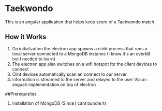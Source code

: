 # Taekwondo

This is an angular application that helps keep score of a Taekwondo match

## How it Works
1. On initialization the electron app spawns a child process that runs a local server connected to a MongoDB instance
(I know it's an overkill but I needed to learn)
2. The electron app also switches on a wifi  hotspot for the client devices to connect
3. Clint devices automatically scan an connect to our server
4. Information is streamed to the server and relayed to the user Via an angualr implementation on top of electron

##Prerequisites
1. Installation of MongoDB (Since I cant bundle it)
 
